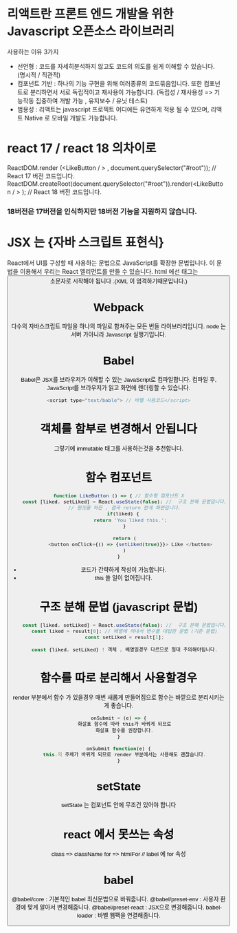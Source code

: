 # 리액트란 프론트 엔드 개발을 위한 Javascript 오픈소스 라이브러리

사용하는 이유 3가지

- 선언형 : 코드를 자세히분석하지 않고도 코드의 의도를 쉽게 이해할 수 있습니다. (명시적 / 직관적)
- 컴포넌트 기반 : 하나의 기능 구현을 위해 여러종류의 코드묶음입니다.
  또한 컴포넌트로 분리하면서 서로 독립적이고 재사용이 가능합니다.
  (독립성 / 재사용성 => 기능작동 집중하여 개발 가능 , 유지보수 / 유닛 테스트)
- 범용성 : 리액트는 javascript 프로젝트 어디에든 유연하게 적용 될 수 있으며, 리액트 Native 로 모바일 개발도 가능합니다.

# react 17 / react 18 의차이로

ReactDOM.render (<LikeButton / > , document.querySelector("#root")); // React 17 버전 코드입니다.
ReactDOM.createRoot(document.querySelector("#root")).render(<LikeButton / > ); // React 18 버전 코드입니다.

### 18버전은 17버전을 인식하지만 18버전 기능을 지원하지 않습니다.

# JSX 는 {자바 스크립트 표현식}

React에서 UI를 구성할 때 사용하는 문법으로 JavaScript를 확장한 문법입니다. 이 문법을 이용해서 우리는 React 엘리먼트를 만들 수 있습니다.
html 에선 태그는 <button> 소문자로 시작해야 됩니다 .(XML 이 엄격하기때문입니다.)

# Webpack 
다수의 자바스크립트 파일을 하나의 파일로 합쳐주는 모든 번들 라이브러리입니다.
node 는 서버 가아니라 Javascript 실행기입니다.

# Babel

Babel은 JSX를 브라우저가 이해할 수 있는 JavaScript로 컴파일합니다. 컴파일 후, JavaScript를 브라우저가 읽고 화면에 렌더링할 수 있습니다.

```javascript
<script type="text/bable"> // 바벨 사용코드</script>
```

# 객체를 함부로 변경해서 안됩니다

그렇기에 immutable 태그를 사용하는것을 추천합니다.

# 함수 컴포넌트

```javascript
function LikeButton () => { // 함수형 컴포넌트 X
    const [liked, setLiked] = React.useState(false); //  구조 분해 문법입니다.
    // 뭔짓을 하든 , 결국 return 한게 화면입니다.
   if(liked) {
        return 'You liked this.';
    }

    return (
        <button onClick={() => {setLiked(true)}}> Like </button>
    )
}
```

- 코드가 간략하게 작성이 가능합니다.
- this 쓸 일이 없어집니다.

# 구조 분해 문법 (javascript 문법)

```javascript
    const [liked, setLiked] = React.useState(false); //  구조 분해 문법입니다.
    const liked = result[0]; // 배열에 꺼내서 변수를 대입한 문법 (기존 문법)
    const setLiked = result[1];

    const {liked, setLiked} ! 객체 , 배열일경우 다르므로 절대 주의해야됩니다.
```

# 함수를 따로 분리해서 사용할경우

render 부분에서 함수 가 있을경우
매번 새롭게 만들어짐으로 함수는 바깥으로 분리시키는게 좋습니다.

```javascript
onSubmit = (e) => {
    화살표 함수에 따라 this가 바뀌게 되므로
    화살표 함수를 권장합니다.
}

onSubmit function(e) {
    this.의 주체가 바뀌게 되므로 render 부분에서는 사용해도 괜찮습니다.
}
```

# setState

setState 는 컴포넌트 안에 무조건 있어야 합니다

# react 에서 못쓰는 속성
class => className
for => htmlFor // label 에 for 속성


# babel
 @babel/core : 기본적인 babel 최신문법으로 바꿔줍니다.
 @babel/preset-env : 사용자 환경에 맞게 알아서 변경해줍니다. 
 @babel/preset-react : JSX으로 변경해줍니다.
 babel-loader : 바벨 웹팩을 연결해줍니다.